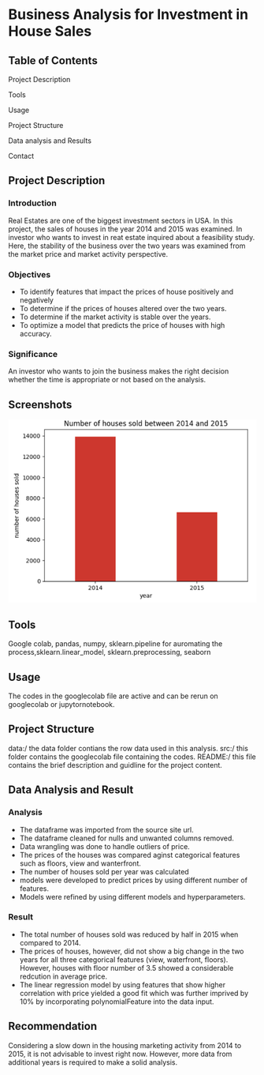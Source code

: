 
# Business Analysis for Investment in House Sales

## Table of Contents
Project Description

Tools

Usage

Project Structure

Data analysis and Results

Contact


## Project Description
### Introduction
Real Estates are one of the biggest investment sectors in USA. In this project, the sales of houses in the year 2014 and 2015 was examined. In investor who wants to invest in reat estate inquired about a feasibility study. Here, the stability of the business over the two years was examined from the market price and market activity perspective. 

### Objectives
* To identify features that impact the prices of house positively and negatively
* To determine if the prices of houses altered over the two years.
* To determine if the market activity is stable over the years.
* To optimize a model that predicts the price of houses with high accuracy.

### Significance
An investor who wants to join the business makes the right decision whether the time is appropriate or not based on the analysis. 

## Screenshots

![App Screenshot](https://github.com/derewor/House_sales_Project/blob/main/document/house%20sale.png)
## Tools
Google colab, pandas, numpy, sklearn.pipeline for auromating the process,sklearn.linear_model, sklearn.preprocessing, seaborn

## Usage
The codes in the googlecolab file are active and can be rerun on googlecolab or jupytornotebook.

## Project Structure
data:/ the data folder contians the row data used in this analysis.
src:/ this folder contains the googlecolab file containing the codes.
README:/ this file contains the brief description and guidline for the project content.

## Data Analysis and Result
### Analysis
* The dataframe was imported from the source site url.
* The dataframe cleaned for nulls and unwanted columns removed.
* Data wrangling was done to handle outliers of price.
* The prices of the houses was compared aginst categorical features such as floors, view and wanterfront.
* The number of houses sold per year was calculated 
* models were developed to predict prices by using different number of features.
* Models were refined by using different models and hyperparameters.

### Result
* The total number of houses sold was reduced by half in 2015 when compared to 2014.
* The prices of houses, however, did not show a big change in the two years for all three categorical features (view, waterfront, floors). However, houses with floor number of 3.5 showed a considerable redcution in average price.
* The linear regression model by using features that show higher correlation with price yielded a good fit which was further imprived by 10% by incorporating polynomialFeature into the data input.

## Recommendation
Considering a slow down in the housing marketing activity from 2014 to 2015, it is not advisable to invest right now. However, more data from additional years is required to make a solid analysis.




